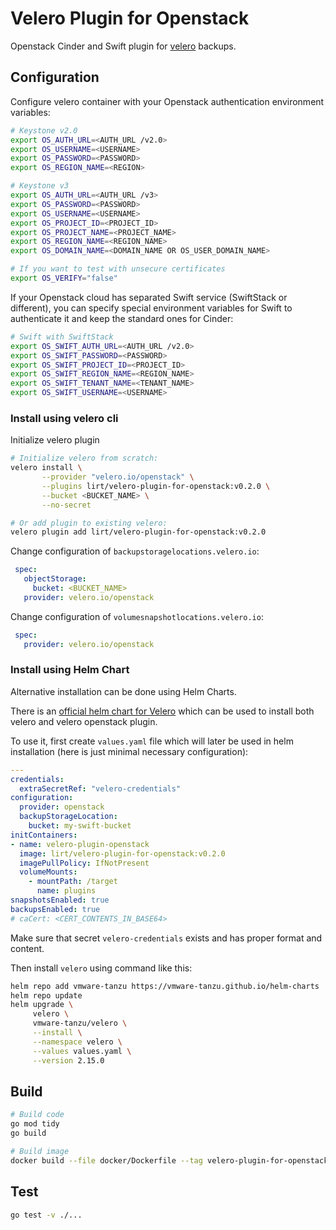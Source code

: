 # Velero Plugin for Openstack

Openstack Cinder and Swift plugin for [velero](https://github.com/vmware-tanzu/velero/) backups.

## Configuration

Configure velero container with your Openstack authentication environment variables:

```bash
# Keystone v2.0
export OS_AUTH_URL=<AUTH_URL /v2.0>
export OS_USERNAME=<USERNAME>
export OS_PASSWORD=<PASSWORD>
export OS_REGION_NAME=<REGION>

# Keystone v3
export OS_AUTH_URL=<AUTH_URL /v3>
export OS_PASSWORD=<PASSWORD>
export OS_USERNAME=<USERNAME>
export OS_PROJECT_ID=<PROJECT_ID>
export OS_PROJECT_NAME=<PROJECT_NAME>
export OS_REGION_NAME=<REGION_NAME>
export OS_DOMAIN_NAME=<DOMAIN_NAME OR OS_USER_DOMAIN_NAME>

# If you want to test with unsecure certificates
export OS_VERIFY="false"
```

If your Openstack cloud has separated Swift service (SwiftStack or different), you can specify special environment variables for Swift to authenticate it and keep the standard ones for Cinder:

```bash
# Swift with SwiftStack
export OS_SWIFT_AUTH_URL=<AUTH_URL /v2.0>
export OS_SWIFT_PASSWORD=<PASSWORD>
export OS_SWIFT_PROJECT_ID=<PROJECT_ID>
export OS_SWIFT_REGION_NAME=<REGION_NAME>
export OS_SWIFT_TENANT_NAME=<TENANT_NAME>
export OS_SWIFT_USERNAME=<USERNAME>
```

### Install using velero cli

Initialize velero plugin

```bash
# Initialize velero from scratch:
velero install \
       --provider "velero.io/openstack" \
       --plugins lirt/velero-plugin-for-openstack:v0.2.0 \
       --bucket <BUCKET_NAME> \
       --no-secret

# Or add plugin to existing velero:
velero plugin add lirt/velero-plugin-for-openstack:v0.2.0
```

Change configuration of `backupstoragelocations.velero.io`:

```yaml
 spec:
   objectStorage:
     bucket: <BUCKET_NAME>
   provider: velero.io/openstack
```

Change configuration of `volumesnapshotlocations.velero.io`:

```yaml
 spec:
   provider: velero.io/openstack
```

### Install using Helm Chart

Alternative installation can be done using Helm Charts.

There is an [official helm chart for Velero](https://github.com/vmware-tanzu/helm-charts/) which can be used to install both velero and velero openstack plugin.

To use it, first create `values.yaml` file which will later be used in helm installation (here is just minimal necessary configuration):

```yaml
---
credentials:
  extraSecretRef: "velero-credentials"
configuration:
  provider: openstack
  backupStorageLocation:
    bucket: my-swift-bucket
initContainers:
- name: velero-plugin-openstack
  image: lirt/velero-plugin-for-openstack:v0.2.0
  imagePullPolicy: IfNotPresent
  volumeMounts:
    - mountPath: /target
      name: plugins
snapshotsEnabled: true
backupsEnabled: true
# caCert: <CERT_CONTENTS_IN_BASE64>
```

Make sure that secret `velero-credentials` exists and has proper format and content.

Then install `velero` using command like this:

```bash
helm repo add vmware-tanzu https://vmware-tanzu.github.io/helm-charts
helm repo update
helm upgrade \
     velero \
     vmware-tanzu/velero \
     --install \
     --namespace velero \
     --values values.yaml \
     --version 2.15.0
```


## Build

```bash
# Build code
go mod tidy
go build

# Build image
docker build --file docker/Dockerfile --tag velero-plugin-for-openstack:my-test-tag .
```

## Test

```bash
go test -v ./...
```

